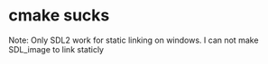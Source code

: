 # cmake sucks
Note: Only SDL2 work for static linking on windows. I can not make SDL_image to link staticly
